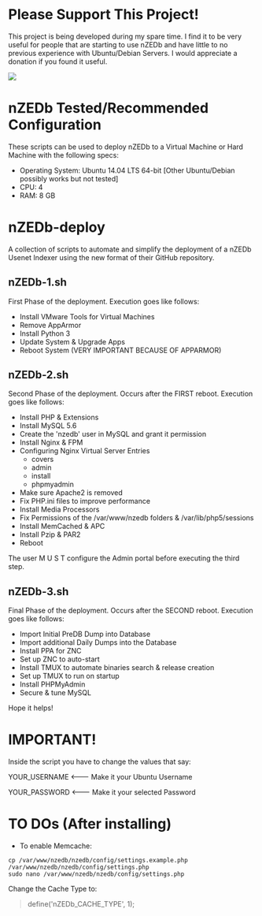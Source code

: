 # Please Support This Project!

This project is being developed during my spare time.  I find it to be very useful for people that are starting to use nZEDb and have little to no previous experience with Ubuntu/Debian Servers.  I would appreciate a donation if you found it useful.

[![](https://www.paypalobjects.com/en_US/i/btn/btn_donateCC_LG.gif)](https://www.paypal.com/cgi-bin/webscr?cmd=_s-xclick&hosted_button_id=WNQLLY89JSPBN)

# nZEDb Tested/Recommended Configuration

These scripts can be used to deploy nZEDb to a Virtual Machine or Hard Machine with the following specs:

* Operating System: Ubuntu 14.04 LTS 64-bit [Other Ubuntu/Debian possibly works but not tested]
* CPU: 4
* RAM: 8 GB

# nZEDb-deploy
A collection of scripts to automate and simplify the deployment of a nZEDb Usenet Indexer using the new format of their GitHub repository.

## nZEDb-1.sh

First Phase of the deployment.  Execution goes like follows:

* Install VMware Tools for Virtual Machines
* Remove AppArmor
* Install Python 3
* Update System & Upgrade Apps
* Reboot System (VERY IMPORTANT BECAUSE OF APPARMOR)

## nZEDb-2.sh

Second Phase of the deployment.  Occurs after the FIRST reboot.  Execution goes like follows:

* Install PHP & Extensions
* Install MySQL 5.6
* Create the 'nzedb' user in MySQL and grant it permission
* Install Nginx & FPM
* Configuring Nginx Virtual Server Entries
  * covers
  * admin
  * install
  * phpmyadmin
* Make sure Apache2 is removed
* Fix PHP.ini files to improve performance
* Install Media Processors
* Fix Permissions of the /var/www/nzedb folders & /var/lib/php5/sessions
* Install MemCached & APC
* Install Pzip & PAR2
* Reboot

The user  M U S T  configure the Admin portal before executing the third step.

## nZEDb-3.sh

Final Phase of the deployment.  Occurs after the SECOND reboot.  Execution goes like follows:

* Import Initial PreDB Dump into Database
* Import additional Daily Dumps into the Database
* Install PPA for ZNC
* Set up ZNC to auto-start
* Install TMUX to automate binaries search & release creation
* Set up TMUX to run on startup
* Install PHPMyAdmin
* Secure & tune MySQL

Hope it helps!

# IMPORTANT!

Inside the script you have to change the values that say:

YOUR_USERNAME  <--- Make it your Ubuntu Username

YOUR_PASSWORD  <--- Make it your selected Password

# TO DOs (After installing)

* To enable Memcache:
```
cp /var/www/nzedb/nzedb/config/settings.example.php  /var/www/nzedb/nzedb/config/settings.php
sudo nano /var/www/nzedb/nzedb/config/settings.php
```
Change the Cache Type to:

> define('nZEDb_CACHE_TYPE', 1);
